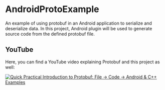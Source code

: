 # AndroidProtoExample
An example of using protobuf in an Android application to serialize and deserialize data.
In this project, Android plugin will be used to generate source code from the defined protobuf file.

## YouTube

Here, you can find a YouTube video explaining Protobuf and this project as well:

[![Quick Practical Introduction to Protobuf: File → Code → Android & C++ Examples](https://img.youtube.com/vi/R9yPMnCbpJY/maxresdefault.jpg)](https://youtu.be/R9yPMnCbpJY)
